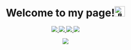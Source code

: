<h1 align="center">Welcome to my page!<img src="https://github-production-user-asset-6210df.s3.amazonaws.com/24524555/238178097-766d336d-b87d-44ba-807c-c51de2bc6b4d.gif" width="28px" alt="👋"></h1>

<p align="center">
  <a href="https://github.com/devexps">
    <img src="http://github-profile-summary-cards.vercel.app/api/cards/profile-details?username=devexps&theme=transparent" />
  </a>
  <a href="https://github.com/devexps">
    <img src="https://github-readme-streak-stats.herokuapp.com/?user=devexps&hide_border=true&card_width=338&theme=transparent" />
  </a>
  <a href="https://github.com/devexps">
    <img src="http://github-profile-summary-cards.vercel.app/api/cards/stats?username=devexps&theme=transparent" />
  </a>
  <a href="https://github.com/devexps">
    <img src="https://github-readme-stats.vercel.app/api/top-langs/?username=devexps&langs_count=10&exclude_repo=&hide=jupyter%20notebook,vim%20script,cmake,makefile,batchfile,emacs%20lisp,css,html&layout=default&card_width=699&hide_border=true&theme=transparent" />
  </a>
</p>

<p align="center">
  <a href="https://github.com/devexps">
    <img src="https://komarev.com/ghpvc/?username=devexps&label=PROFILE+VIEWS&color=brightgreen&style=for-the-badge)" />
  </a>
</p>

<!--
**devexps/devexps** is a ✨ _special_ ✨ repository because its `README.md` (this file) appears on your GitHub profile.

Here are some ideas to get you started:

- 🔭 I’m currently working on ...
- 🌱 I’m currently learning ...
- 👯 I’m looking to collaborate on ...
- 🤔 I’m looking for help with ...
- 💬 Ask me about ...
- 📫 How to reach me: ...
- 😄 Pronouns: ...
- ⚡ Fun fact: ...
-->
